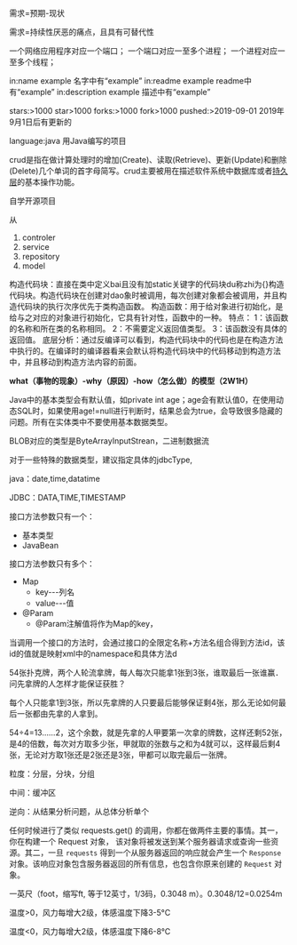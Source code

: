 需求=预期-现状

需求=持续性厌恶的痛点，且具有可替代性



一个网络应用程序对应一个端口；
一个端口对应一至多个进程；
一个进程对应一至多个线程； 

in:name example		名字中有“example”
in:readme example		readme中有“example”
in:description example	描述中有“example”

stars:>1000		star>1000
forks:>1000		fork>1000
pushed:>2019-09-01  2019年9月1日后有更新的

language:java		用Java编写的项目

crud是指在做计算处理时的增加(Create)、读取(Retrieve)、更新(Update)和删除(Delete)几个单词的首字母简写。crud主要被用在描述软件系统中数据库或者[持久层](https://baike.baidu.com/item/持久层/3584971)的基本操作功能。





自学开源项目

从

1. controler
2. service
3. repository
4. model

构造代码块：直接在类中定义bai且没有加static关键字的代码块du称zhi为{}构造代码块。构造代码块在创建对dao象时被调用，每次创建对象都会被调用，并且构造代码块的执行次序优先于类构造函数。
构造函数：用于给对象进行初始化，是给与之对应的对象进行初始化，它具有针对性，函数中的一种。
特点：
1：该函数的名称和所在类的名称相同。
2：不需要定义返回值类型。
3：该函数没有具体的返回值。
底层分析：通过反编译可以看到，构造代码块中的代码也是在构造方法中执行的。在编译时的编译器看来会默认将构造代码块中的代码移动到构造方法中，并且移动到构造方法内容的前面。



**what（事物的现象）-why（原因）-how（怎么做）的模型（2W1H）**





Java中的基本类型会有默认值，如private int age；age会有默认值0，在使用动态SQL时，如果使用age!=null进行判断时，结果总会为true，会导致很多隐藏的问题。所有在实体类中不要使用基本数据类型。



BLOB对应的类型是ByteArrayInputStrean，二进制数据流

对于一些特殊的数据类型，建议指定具体的jdbcType,

java：date,time,datatime

JDBC：DATA,TIME,TIMESTAMP



接口方法参数只有一个：

- 基本类型
- JavaBean

接口方法参数只有多个：

- Map
  - key---列名
  - value---值
- @Param
  - @Param注解值将作为Map的key，

当调用一个接口的方法时，会通过接口的全限定名称+方法名组合得到方法id，该id的值就是映射xml中的namespace和具体方法d



54张扑克牌，两个人轮流拿牌，每人每次只能拿1张到3张，谁取最后一张谁赢．问先拿牌的人怎样才能保证获胜？

每个人只能拿1到3张，所以先拿牌的人只要最后能够保证剩4张，那么无论如何最后一张都由先拿的人拿到。

54÷4=13……2，这个余数，就是先拿的人甲要第一次拿的牌数，这样还剩52张，是4的倍数，每次对方取多少张，甲就取的张数与之和为4就可以，这样最后剩4张，无论对方取1张还是2张还是3张，甲都可以取完最后一张牌。



粒度：分层，分块，分组

中间：缓冲区

逆向：从结果分析问题，从总体分析单个



任何时候进行了类似 requests.get() 的调用，你都在做两件主要的事情。其一，你在构建一个 Request 对象， 该对象将被发送到某个服务器请求或查询一些资源。其二，一旦 `requests` 得到一个从服务器返回的响应就会产生一个 `Response` 对象。该响应对象包含服务器返回的所有信息，也包含你原来创建的 `Request` 对象。





一英尺（foot，缩写ft, 等于12英寸，1/3码，0.3048 m）。0.3048/12=0.0254m



温度>0，风力每增大2级，体感温度下降3-5°C

温度<0，风力每增大2级，体感温度下降6-8°C

